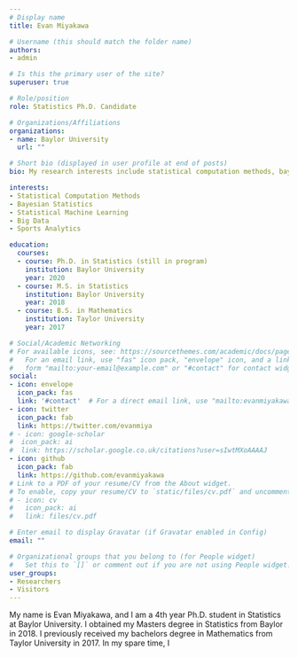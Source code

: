 ```yaml
---
# Display name
title: Evan Miyakawa

# Username (this should match the folder name)
authors:
- admin

# Is this the primary user of the site?
superuser: true

# Role/position
role: Statistics Ph.D. Candidate

# Organizations/Affiliations
organizations:
- name: Baylor University
  url: ""

# Short bio (displayed in user profile at end of posts)
bio: My research interests include statistical computation methods, bayesian statistics, statistical machine learning, big data, and sports analytics.

interests:
- Statistical Computation Methods
- Bayesian Statistics
- Statistical Machine Learning
- Big Data
- Sports Analytics

education:
  courses:
  - course: Ph.D. in Statistics (still in program)
    institution: Baylor University
    year: 2020
  - course: M.S. in Statistics
    institution: Baylor University
    year: 2018
  - course: B.S. in Mathematics
    institution: Taylor University
    year: 2017

# Social/Academic Networking
# For available icons, see: https://sourcethemes.com/academic/docs/page-builder/#icons
#   For an email link, use "fas" icon pack, "envelope" icon, and a link in the
#   form "mailto:your-email@example.com" or "#contact" for contact widget.
social:
- icon: envelope
  icon_pack: fas
  link: '#contact'  # For a direct email link, use "mailto:evanmiyakawa@gmail.com".
- icon: twitter
  icon_pack: fab
  link: https://twitter.com/evanmiya
# - icon: google-scholar
#  icon_pack: ai
#  link: https://scholar.google.co.uk/citations?user=sIwtMXoAAAAJ
- icon: github
  icon_pack: fab
  link: https://github.com/evanmiyakawa
# Link to a PDF of your resume/CV from the About widget.
# To enable, copy your resume/CV to `static/files/cv.pdf` and uncomment the lines below.
# - icon: cv
#   icon_pack: ai
#   link: files/cv.pdf

# Enter email to display Gravatar (if Gravatar enabled in Config)
email: ""

# Organizational groups that you belong to (for People widget)
#   Set this to `[]` or comment out if you are not using People widget.
user_groups:
- Researchers
- Visitors
---
```


My name is Evan Miyakawa, and I am a 4th year Ph.D. student in Statistics at Baylor University. I obtained my Masters degree in Statistics from Baylor in 2018. I previously received my bachelors degree in Mathematics from Taylor University in 2017. In my spare time, I 
